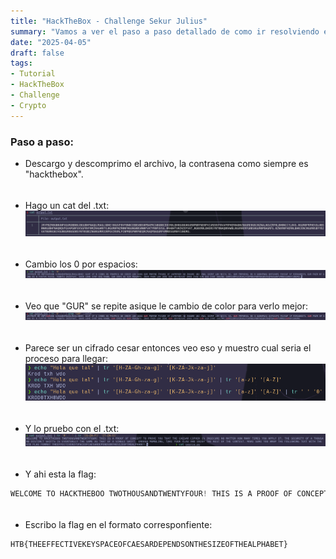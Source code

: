 ```yaml
---
title: "HackTheBox - Challenge Sekur Julius"
summary: "Vamos a ver el paso a paso detallado de como ir resolviendo el challenge:"
date: "2025-04-05"
draft: false
tags:
- Tutorial
- HackTheBox
- Challenge
- Crypto
---
```


### Paso a paso:

- Descargo y descomprimo el archivo, la contrasena como siempre es "hackthebox".

<div style="height: 5px;"></div>

- Hago un cat del .txt:
    ![Test Relative Image](./imagen.png)

<div style="height: 5px;"></div>

- Cambio los 0 por espacios:
    ![Test Relative Image](./imagen2.png)

<div style="height: 5px;"></div>

- Veo que "GUR" se repite asique le cambio de color para verlo mejor:
    ![Test Relative Image](./imagen3.png)

<div style="height: 5px;"></div>

- Parece ser un cifrado cesar entonces veo eso y muestro cual seria el proceso para llegar:
    ![Test Relative Image](./imagen4.png)  
    
<div style="height: 5px;"></div>

- Y lo pruebo con el .txt:
    ![Test Relative Image](./imagen5.png)

<div style="height: 5px;"></div>

- Y ahi esta la flag:
```js
WELCOME TO HACKTHEBOO TWOTHOUSANDTWENTYFOUR! THIS IS A PROOF OF CONCEPT TO PROVE YOU THAT THE CAESAR CIPHER IS INSECURE NO MATTER HOW MANY TIMES YOU APPLY IT. THE SECURITY OF A THOUSAND DISTINCT SHIFTS IS EVENTUALLY THE SAME AS THAT OF A SINGLE SHIFT. ENOUGH MUMBLING, TAKE YOUR FLAG AND ENJOY THE REST OF THE CONTEST. MAKE SURE YOU WRAP THE FOLLOWING TEXT WITH THE HTB FLAG FORMAT THEEFFECTIVEKEYSPACEOFCAESARDEPENDSONTHESIZEOFTHEALPHABET.%  
```

<div style="height: 5px;"></div>

- Escribo la flag en el formato corresponfiente:
```js
HTB{THEEFFECTIVEKEYSPACEOFCAESARDEPENDSONTHESIZEOFTHEALPHABET}
```